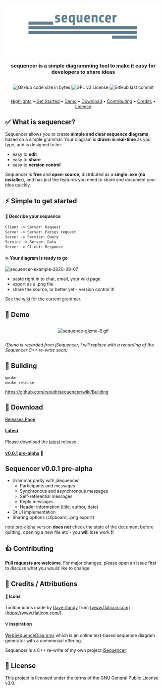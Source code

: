 <div align="center" style="display: flex; flex-direction: column;">
  <img src="./public/banner-logo.png" alt="sequencer logo" width="500px" />
  <h3>sequencer is a simple diagramming tool to make it easy for developers to share ideas</h3>
  <p>
    <img alt="GitHub code size in bytes" src="https://img.shields.io/github/languages/code-size/rsouth/sequencer">
    <img alt="GPL v3 License" src="https://img.shields.io/github/license/rsouth/sequencer">
    <img alt="GitHub last commit" src="https://img.shields.io/github/last-commit/rsouth/sequencer">
  </p>
</div>

<p align="center">
  <a href="#white_check_mark-what-is-sequencer">Highlights</a> •
  <a href="#zap-simple-to-get-started">Get Started</a> •
  <a href="#movie_camera-demo">Demo</a> •
  <a href="#rocket-download">Download</a> •
  <a href="#thumbsup-contributing">Contributing</a> •
  <a href="#pray-credits--attributions">Credits</a> •
  <a href="#blue_book-license">License</a>
</p>

## :white_check_mark: What is sequencer?

Sequencer allows you to create **simple and clear sequence diagrams**, based on a simple grammar. Your diagram is **drawn in real-time** as you type, and is designed to be:

 - easy to **edit**
 - easy to **share**
 - easy to **version control**

Sequencer is **free** and **open-source**, distributed as a **single .exe (no installer)**, and has just the features you need to share and document your idea quickly.

## :zap: Simple to get started

#### :speech_balloon: Describe your sequence

```
Client -> Server: Request
Server -> Server: Parses request
Server -> Service: Query
Service -> Server: Data
Server -> Client: Response
```


#### :boom: Your diagram is ready to go

<img src="https://i.ibb.co/FDT8kNL/sequencer-example-2020-08-07.png" alt="sequencer-example-2020-08-07" border="0" />

 - paste right in to chat, email, your wiki page
 - export as a .png file
 - share the source, or better yet - version control it!

See the [wiki](https://github.com/rsouth/sequencer/wiki/Grammar) for the current grammar.


## :movie_camera: Demo

<div align="center" style="display: flex; flex-direction: column;">
  <p>
    <img src="https://s7.gifyu.com/images/sequence-gizmo-6.gif" alt="sequence-gizmo-6.gif" border="0" />
  </p>
</div>

_(Demo is recorded from jSequencer, I will replace with a recording of the Sequencer C++ re-write soon)_


## :hammer: Building

```Batchfile
qmake
nmake release
```

https://github.com/rsouth/sequencer/wiki/Building


## :rocket: Download

[Releases Page](https://github.com/rsouth/sequencer/releases)

#### [Latest](https://github.com/rsouth/sequencer/releases/latest)

Please download the [latest](https://github.com/rsouth/sequencer/releases/latest) release.

#### [v0.0.1 pre-alpha](https://github.com/rsouth/sequencer/releases/tag/v0.0.1-pre-alpha) :cherries:

## Sequencer v0.0.1 pre-alpha

 - Grammar parity with jSequencer
    - Participants and messages
    - Synchronous and asynchronous messages
    - Self-referential messages
    - Reply messages
    - Header information (title, author, date)
 - Qt UI implementation
 - Sharing options (clipboard, .png export)

_note_ pre-alpha version **does not** check the state of the document before quitting, opening a new file etc - you **will** lose work **!!**


## :thumbsup: Contributing

**Pull requests are welcome**. For major changes, please open an issue first to discuss what you would like to change.


## :pray: Credits / Attributions

#### :art: Icons

Toolbar icons made by [Dave Gandy](https://www.flaticon.com/authors/dave-gandy) from [www.flaticon.com](https://www.flaticon.com/).


#### :bulb: Inspiration

[WebSequenceDiagrams](https://www.websequencediagrams.com/) which is an online text-based sequence diagram generator with a commercial offering.

Sequencer is a C++ re-write of my own project [jSequencer](https://github.com/rsouth/jsequencer).


## :blue_book: License

This project is licensed under the terms of the GNU General Public License v3.0.

